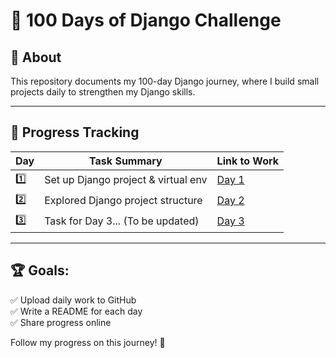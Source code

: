# 🚀 100 Days of Django Challenge

## 📌 About
This repository documents my 100-day Django journey, where I build small projects daily to strengthen my Django skills.

---

## 📅 Progress Tracking

| Day  | Task Summary                          | Link to Work |
|------|--------------------------------------|-------------|
| 1️⃣  | Set up Django project & virtual env  | [Day 1](./Day_1/) |
| 2️⃣  | Explored Django project structure   | [Day 2](./Day_2/) |
| 3️⃣  | Task for Day 3... (To be updated)   | [Day 3](./Day_3/) |

---

## 🏆 Goals:
✅ Upload daily work to GitHub  
✅ Write a README for each day  
✅ Share progress online  

Follow my progress on this journey! 🚀  
